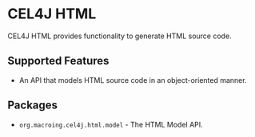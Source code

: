 CEL4J HTML
==========
CEL4J HTML provides functionality to generate HTML source code.

Supported Features
------------------
* An API that models HTML source code in an object-oriented manner.

Packages
--------
* `org.macroing.cel4j.html.model` - The HTML Model API.